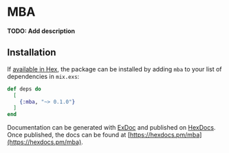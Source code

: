 # MBA

**TODO: Add description**

## Installation

If [available in Hex](https://hex.pm/docs/publish), the package can be installed
by adding `mba` to your list of dependencies in `mix.exs`:

```elixir
def deps do
  [
    {:mba, "~> 0.1.0"}
  ]
end
```

Documentation can be generated with [ExDoc](https://github.com/elixir-lang/ex_doc)
and published on [HexDocs](https://hexdocs.pm). Once published, the docs can
be found at [https://hexdocs.pm/mba](https://hexdocs.pm/mba).

